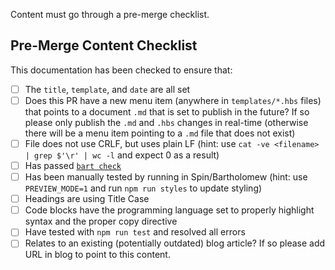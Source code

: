 Content must go through a pre-merge checklist.

## Pre-Merge Content Checklist

This documentation has been checked to ensure that:

- [ ] The `title`, `template`, and `date` are all set
- [ ] Does this PR have a new menu item (anywhere in `templates/*.hbs` files) that points to a document `.md` that is set to publish in the future? If so please only publish the `.md` and `.hbs` changes in real-time (otherwise there will be a menu item pointing to a `.md` file that does not exist)
- [ ] File does not use CRLF, but uses plain LF (hint: use `cat -ve <filename> | grep $'\r' | wc -l` and expect 0 as a result)
- [ ] Has passed [`bart check`](https://developer.fermyon.com/bartholomew/quickstart)
- [ ] Has been manually tested by running in Spin/Bartholomew (hint: use `PREVIEW_MODE=1` and run `npm run styles` to update styling)
- [ ] Headings are using Title Case
- [ ] Code blocks have the programming language set to properly highlight syntax and the proper copy directive
- [ ] Have tested with `npm run test` and resolved all errors
- [ ] Relates to an existing (potentially outdated) blog article? If so please add URL in blog to point to this content.
